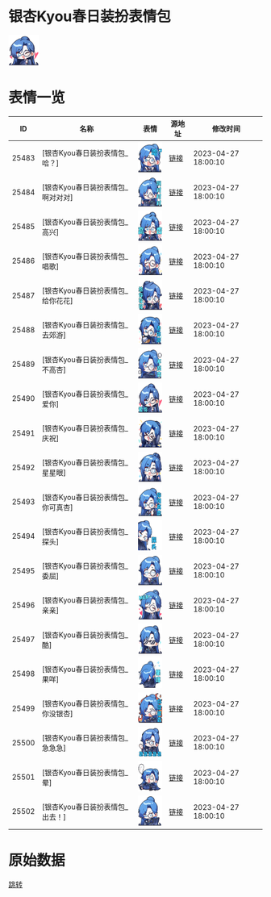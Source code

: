 # 银杏Kyou春日装扮表情包

<img src="./cover.png" height="60" alt="cover" />

# 表情一览

|ID|名称|表情|源地址|修改时间|
|----|----|----|----|----|
|25483|[银杏Kyou春日装扮表情包_哈？]|<img src="./pic/025483_%5B银杏Kyou春日装扮表情包_哈？%5D.png" height="60" alt="哈？"/>|[链接](https://i0.hdslb.com/bfs/garb/e41374a4684ef4b3685b1deaed02b040974e3ecb.png)|2023-04-27 18:00:10|
|25484|[银杏Kyou春日装扮表情包_啊对对对]|<img src="./pic/025484_%5B银杏Kyou春日装扮表情包_啊对对对%5D.png" height="60" alt="啊对对对"/>|[链接](https://i0.hdslb.com/bfs/garb/b6d50b67d814c8f032ed6562b4135879dd473a92.png)|2023-04-27 18:00:10|
|25485|[银杏Kyou春日装扮表情包_高兴]|<img src="./pic/025485_%5B银杏Kyou春日装扮表情包_高兴%5D.png" height="60" alt="高兴"/>|[链接](https://i0.hdslb.com/bfs/garb/4ecd4f2a2209afce469e0eb83922841d65b50bbd.png)|2023-04-27 18:00:10|
|25486|[银杏Kyou春日装扮表情包_唱歌]|<img src="./pic/025486_%5B银杏Kyou春日装扮表情包_唱歌%5D.png" height="60" alt="唱歌"/>|[链接](https://i0.hdslb.com/bfs/garb/232659ebbb7f1e24c2132e67823508441344b8a5.png)|2023-04-27 18:00:10|
|25487|[银杏Kyou春日装扮表情包_给你花花]|<img src="./pic/025487_%5B银杏Kyou春日装扮表情包_给你花花%5D.png" height="60" alt="给你花花"/>|[链接](https://i0.hdslb.com/bfs/garb/bee4fb4e2e22825d539c1351748f4db8ca5baf9d.png)|2023-04-27 18:00:10|
|25488|[银杏Kyou春日装扮表情包_去郊游]|<img src="./pic/025488_%5B银杏Kyou春日装扮表情包_去郊游%5D.png" height="60" alt="去郊游"/>|[链接](https://i0.hdslb.com/bfs/garb/c697524097b68d0a44e5959dfcfc0c2824036620.png)|2023-04-27 18:00:10|
|25489|[银杏Kyou春日装扮表情包_不高杏]|<img src="./pic/025489_%5B银杏Kyou春日装扮表情包_不高杏%5D.png" height="60" alt="不高杏"/>|[链接](https://i0.hdslb.com/bfs/garb/6c16c0f99b35087861603142b7d836db972249b3.png)|2023-04-27 18:00:10|
|25490|[银杏Kyou春日装扮表情包_爱你]|<img src="./pic/025490_%5B银杏Kyou春日装扮表情包_爱你%5D.png" height="60" alt="爱你"/>|[链接](https://i0.hdslb.com/bfs/garb/0e02d4355d1bc399a55a065366c2fcc902c55035.png)|2023-04-27 18:00:10|
|25491|[银杏Kyou春日装扮表情包_庆祝]|<img src="./pic/025491_%5B银杏Kyou春日装扮表情包_庆祝%5D.png" height="60" alt="庆祝"/>|[链接](https://i0.hdslb.com/bfs/garb/be05d565dc16823cf273f1dd896b4a77e9ec34ba.png)|2023-04-27 18:00:10|
|25492|[银杏Kyou春日装扮表情包_星星眼]|<img src="./pic/025492_%5B银杏Kyou春日装扮表情包_星星眼%5D.png" height="60" alt="星星眼"/>|[链接](https://i0.hdslb.com/bfs/garb/df3a4acb6b2df02155329358a99737139a499658.png)|2023-04-27 18:00:10|
|25493|[银杏Kyou春日装扮表情包_你可真杏]|<img src="./pic/025493_%5B银杏Kyou春日装扮表情包_你可真杏%5D.png" height="60" alt="你可真杏"/>|[链接](https://i0.hdslb.com/bfs/garb/32ea808fa8acb8ec0a45ab1d0e4a55fa1147ff2f.png)|2023-04-27 18:00:10|
|25494|[银杏Kyou春日装扮表情包_探头]|<img src="./pic/025494_%5B银杏Kyou春日装扮表情包_探头%5D.png" height="60" alt="探头"/>|[链接](https://i0.hdslb.com/bfs/garb/44521639597d65864b317a52790724eb69d61a55.png)|2023-04-27 18:00:10|
|25495|[银杏Kyou春日装扮表情包_委屈]|<img src="./pic/025495_%5B银杏Kyou春日装扮表情包_委屈%5D.png" height="60" alt="委屈"/>|[链接](https://i0.hdslb.com/bfs/garb/59be435e6c3ee561ce8da46d88a7655956d5a994.png)|2023-04-27 18:00:10|
|25496|[银杏Kyou春日装扮表情包_亲亲]|<img src="./pic/025496_%5B银杏Kyou春日装扮表情包_亲亲%5D.png" height="60" alt="亲亲"/>|[链接](https://i0.hdslb.com/bfs/garb/d44a2e5af2538afb4fa282e4450907c1594180d0.png)|2023-04-27 18:00:10|
|25497|[银杏Kyou春日装扮表情包_酷]|<img src="./pic/025497_%5B银杏Kyou春日装扮表情包_酷%5D.png" height="60" alt="酷"/>|[链接](https://i0.hdslb.com/bfs/garb/f71520ff1d8478d6d06cea862bb792e61c595f03.png)|2023-04-27 18:00:10|
|25498|[银杏Kyou春日装扮表情包_果咩]|<img src="./pic/025498_%5B银杏Kyou春日装扮表情包_果咩%5D.png" height="60" alt="果咩"/>|[链接](https://i0.hdslb.com/bfs/garb/5ff3cfa0499e88d23180d396cd5563d4c2f4d377.png)|2023-04-27 18:00:10|
|25499|[银杏Kyou春日装扮表情包_你没银杏]|<img src="./pic/025499_%5B银杏Kyou春日装扮表情包_你没银杏%5D.png" height="60" alt="你没银杏"/>|[链接](https://i0.hdslb.com/bfs/garb/b4333f5d3cb725b7cf2a2fe7ce0ed5a35748f53b.png)|2023-04-27 18:00:10|
|25500|[银杏Kyou春日装扮表情包_急急急]|<img src="./pic/025500_%5B银杏Kyou春日装扮表情包_急急急%5D.png" height="60" alt="急急急"/>|[链接](https://i0.hdslb.com/bfs/garb/79295410b12f57dc7e3b090972f020a0357ca620.png)|2023-04-27 18:00:10|
|25501|[银杏Kyou春日装扮表情包_晕]|<img src="./pic/025501_%5B银杏Kyou春日装扮表情包_晕%5D.png" height="60" alt="晕"/>|[链接](https://i0.hdslb.com/bfs/garb/5bc75c8dce270103c63bf79bac98163c5317f1c3.png)|2023-04-27 18:00:10|
|25502|[银杏Kyou春日装扮表情包_出去！]|<img src="./pic/025502_%5B银杏Kyou春日装扮表情包_出去！%5D.png" height="60" alt="出去！"/>|[链接](https://i0.hdslb.com/bfs/garb/8520bfa61b5a5ba7248a5a9a5cf8829f1107450a.png)|2023-04-27 18:00:10|

# 原始数据

[跳转](./raw.json)

